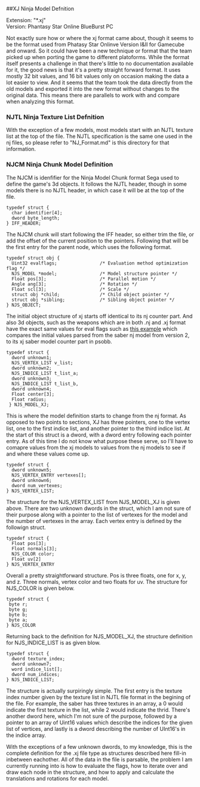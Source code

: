 ##XJ Ninja Model Defnition

Extension: "*.xj"  
Version: Phantasy Star Online BlueBurst PC  

Not exactly sure how or where the xj format came about, though it seems to be
the format used from Phatasy Star Onlinve Version I&II for Gamecube and onward.
So it could have been a new technique or format that the team picked up when
porting the game to different platoforms. While the format itself presents a
challenge in that there's little to no documentation available for it, the good
news is that it's a pretty straight forward format. It uses mostly 32 bit values,
and 16 bit values only on occasion making the data a lot easier to view. And it
seems that the team took the data directly from the old models and exported it
into the new format without changes to the original data. This means there are
parallels to work with and compare when analyzing this format.

### NJTL Ninja Texture List Defnition

With the exception of a few models, most models start with an NJTL texture list
at the top of the file. The NJTL specification is the same one used in the nj
files, so please refer to "NJ_Format.md" is this directory for that information.


### NJCM Ninja Chunk Model Definition

The NJCM is idenfifier for the Ninja Model Chunk format Sega used to define the
game's 3d objects. It follows the NJTL header, though in some models there is
no NJTL header, in which case it will be at the top of the file.

```
typedef struct {
  char identifier[4];
  dword byte_length;
} IFF_HEADER;
```

The NJCM chunk will start following the IFF header, so either trim the file,
or add the offset of the current position to the pointers. Following that
will be the first entry for the parent node, which uses the following format.

```
typedef struct obj {
  Uint32 evalflags;                /* Evaluation method optimization flag */
  NJS_MODEL *model;                /* Model structure pointer */
  Float pos[3];                    /* Parallel motion */
  Angle ang[3];                    /* Rotation */
  Float scl[3];                    /* Scale */
  struct obj *child;               /* Child object pointer */
  struct obj *sibling;             /* Sibling object pointer */
} NJS_OBJECT;
```

The initial object structure of xj starts off identical to its nj counter part.
And also 3d objects, such as the weapons which are in both .nj and .xj format
have the exact same values for eval flags such as [this example](http://pastebin.com/kM89aUFj)
which compares the initial values parsed from the saber nj model from version 2,
to its xj saber model counter part in psobb.

```
typedef struct {
  dword unknown1;
  NJS_VERTEX_LIST v_list;
  dword unknown2;
  NJS_INDICE_LIST t_list_a;
  dword unknown3;
  NJS_INDICE_LIST t_list_b,
  dword unknown4;
  Float center[3];
  Float radius;
 } NJS_MODEL_XJ;
 ```

This is where the model definition starts to change from the nj format. As opposed
to two points to sections, XJ has three pointers, one to the vertex list, one to
the first indice list, and another pointer to the third indice list. At the start
of this struct is a dword, with a dword entry following each pointer entry. As
of this time I do not know what purpose these serve, so I'll have to comapre values
from the xj models to values from the nj models to see if and where these values
come up.

```
typedef struct {
  dword unknown5;
  NJS_VERTEX_ENTRY vertexes[];
  dword unknown6;
  dword num_vertexes;
} NJS_VERTEX_LIST;
```

The structure for the NJS_VERTEX_LIST from NJS_MODEL_XJ is given above. There are
two unknown dwords in the struct, which I am not sure of their purpose along with
a pointer to the list of vertexes for the model and the number of vertexes in the
array. Each vertex entry is defined by the followign struct.

```
typedef struct {
  Float pos[3];
  Float normals[3];
  NJS_COLOR color;
  Float uv[2]
} NJS_VERTEX_ENTRY
```

Overall a pretty straightforward structure. Pos is three floats, one for x, y,
and z. Three normals, vertex color and two floats for uv. The structure for
NJS_COLOR is given below.

```
typedef struct {
 byte r;
 byte g;
 byte b;
 byte a;
} NJS_COLOR
```

Returning back to the definition for NJS_MODEL_XJ, the structure definition for
NJS_INDICE_LIST is as given blow.

```
typedef struct {
  dword texture_index;
  dword unknown7;
  word indice_list[];
  dword num_indices;
} NJS_INDICE_LIST;
```

The structure is actually surpiringly simple. The first entry is the texture index
number given by the texture list in NJTL file format in the begining of the file.
For example, the saber has three textures in an array, a 0 would indicate the first
texture in the list, while 2 would indicate the thrid. There's another dword here,
which I'm not sure of the purpose, followed by a pointer to an array of Uint16
values which describe the indices for the given list of vertices, and lastly is
a dword describing the number of UInt16's in the indice array.

With the exceptions of a few unknown dwords, to my knowledge, this is the complete
definition for the .xj file type as structures described here fill-in inbetween
eachother. All of the data in the file is parsable, the problem I am currently running
into is how to evaluate the flags, how to iterate over and draw each node in the structure,
and how to apply and calculate the translations and rotations for each model.
